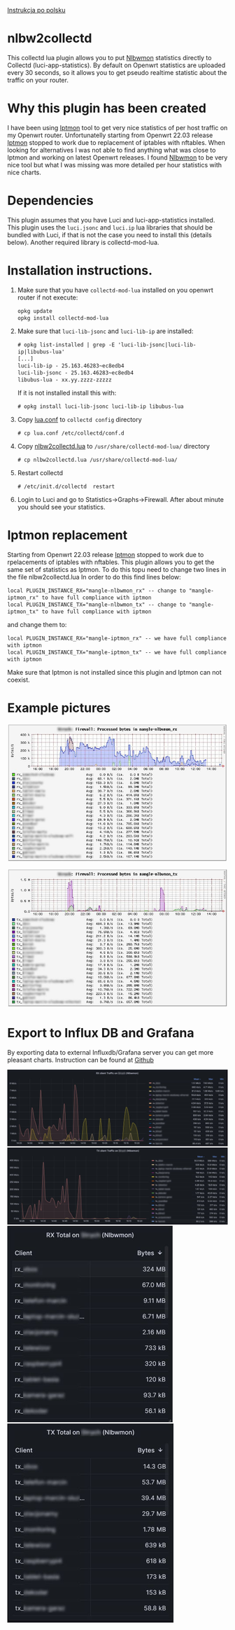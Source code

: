 [Instrukcja po polsku](Readme-pl.md)

# nlbw2collectd
This collectd lua plugin allows you to put [Nlbwmon](https://github.com/jow-/nlbwmon) statistics directly to Collectd (luci-app-statistics). By default on Openwrt statistics are uploaded every 30 seconds, so it allows you to get pseudo realtime statistic about the traffic on your router.

# Why this plugin has been created
I have been using [Iptmon](https://github.com/oofnikj/iptmon) tool to get very nice statistics of per host traffic on my Openwrt router. Unfortunatelly starting from Openwrt 22.03 release [Iptmon](https://github.com/oofnikj/iptmon) stopped to work due to replacement of iptables with nftables. When looking for alternatives I was not able to find anything what was close to Iptmon and working on latest Openwrt releases. I found [Nlbwmon](https://github.com/jow-/nlbwmon) to be very nice tool but what I was missing was more detailed per hour statistics with nice charts.

# Dependencies
This plugin assumes that you have Luci and luci-app-statistics installed. This plugin uses the `luci.jsonc` and `luci.ip` lua libraries that should be bundled with Luci, if that is not the case you need to install this (details below).
Another required library is collectd-mod-lua.

# Installation instructions.
1. Make sure that you have `collectd-mod-lua` installed on you openwrt router if not execute:
   ```
   opkg update
   opkg install collectd-mod-lua
   ```

2. Make sure that `luci-lib-jsonc` and `luci-lib-ip` are installed:
   ```console
   # opkg list-installed | grep -E 'luci-lib-jsonc|luci-lib-ip|libubus-lua'
   [...]
   luci-lib-ip - 25.163.46283~ec8edb4
   luci-lib-jsonc - 25.163.46283~ec8edb4
   libubus-lua - xx.yy.zzzz-zzzzz
   ```
   If it is not installed install this with:
   ```console
   # opkg install luci-lib-jsonc luci-lib-ip libubus-lua
   ```

3. Copy [lua.conf](lua.conf) to `collectd config` directory
   ```console
   # cp lua.conf /etc/collectd/conf.d
   ```

4. Copy [nlbw2collectd.lua](nlbw2collectd.lua) to `/usr/share/collectd-mod-lua/` directory
   ```console
   # cp nlbw2collectd.lua /usr/share/collectd-mod-lua/
   ```
5. Restart collectd
   ```console
   # /etc/init.d/collectd  restart
   ```
6. Login to Luci and go to Statistics->Graphs->Firewall. After about minute you should see your statistics.

# Iptmon replacement
Starting from Openwrt 22.03 release [Iptmon](https://github.com/oofnikj/iptmon) stopped to work due to rpelacements of iptables with nftables. This plugin allows you to get the same set of statistics as Iptmon. To do this topu need to change two lines in the file nlbw2collectd.lua
In order to do this find lines below:
```
local PLUGIN_INSTANCE_RX="mangle-nlbwmon_rx" -- change to "mangle-iptmon_rx" to have full compliance with iptmon
local PLUGIN_INSTANCE_TX="mangle-nlbwmon_tx" -- change to "mangle-iptmon_tx" to have full compliance with iptmon
```
and change them to:
```
local PLUGIN_INSTANCE_RX="mangle-iptmon_rx" -- we have full compliance with iptmon
local PLUGIN_INSTANCE_TX="mangle-iptmon_tx" -- we have full compliance with iptmon
```

Make sure that Iptmon is not installed since this plugin and Iptmon can not coexist.

# Example pictures

![RX traffic picture](graphics/Nlbwmon_rx.jpg)

![TX traffic picture](graphics/Nlbwmon_tx.jpg)

# Export to Influx DB and Grafana

By exporting data to external Influxdb/Grafana server you can get more pleasant charts. Instruction can be found at [Github](https://github.com/mstojek/gociwd)

![Grafana RX chart](graphics/Grafana_Nlbwmon_rx_chart.jpg)
![Grafana TX chart](graphics/Grafana_Nlbwmon_tx_chart.jpg)
![Grafana RX Total](graphics/Grafana_Nlbwmon_rx.jpg)
![Grafana TX Total](graphics/Grafana_Nlbwmon_tx.jpg)
